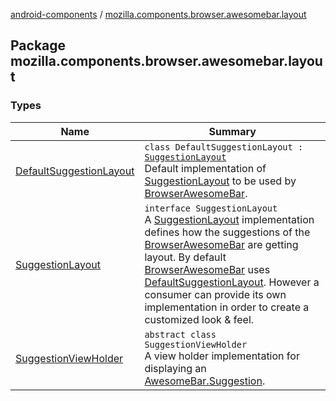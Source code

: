 [android-components](../index.md) / [mozilla.components.browser.awesomebar.layout](./index.md)

## Package mozilla.components.browser.awesomebar.layout

### Types

| Name | Summary |
|---|---|
| [DefaultSuggestionLayout](-default-suggestion-layout/index.md) | `class DefaultSuggestionLayout : `[`SuggestionLayout`](-suggestion-layout/index.md)<br>Default implementation of [SuggestionLayout](-suggestion-layout/index.md) to be used by [BrowserAwesomeBar](../mozilla.components.browser.awesomebar/-browser-awesome-bar/index.md). |
| [SuggestionLayout](-suggestion-layout/index.md) | `interface SuggestionLayout`<br>A [SuggestionLayout](-suggestion-layout/index.md) implementation defines how the suggestions of the [BrowserAwesomeBar](../mozilla.components.browser.awesomebar/-browser-awesome-bar/index.md) are getting layout. By default [BrowserAwesomeBar](../mozilla.components.browser.awesomebar/-browser-awesome-bar/index.md) uses [DefaultSuggestionLayout](-default-suggestion-layout/index.md). However a consumer can provide its own implementation in order to create a customized look &amp; feel. |
| [SuggestionViewHolder](-suggestion-view-holder/index.md) | `abstract class SuggestionViewHolder`<br>A view holder implementation for displaying an [AwesomeBar.Suggestion](../mozilla.components.concept.awesomebar/-awesome-bar/-suggestion/index.md). |
